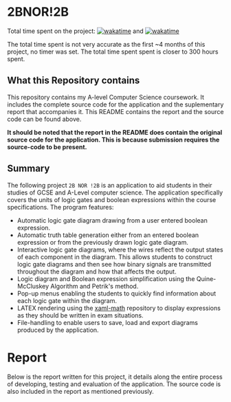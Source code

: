 # 2BNOR!2B

Total time spent on the project: [![wakatime](https://wakatime.com/badge/user/8eec35f3-fd84-49c8-835b-b417c4509a9a/project/018bba66-c7a6-493e-a108-66e509c4020f.svg)](https://wakatime.com/badge/user/8eec35f3-fd84-49c8-835b-b417c4509a9a/project/018bba66-c7a6-493e-a108-66e509c4020f) and [![wakatime](https://wakatime.com/badge/user/8eec35f3-fd84-49c8-835b-b417c4509a9a/project/018d7a5a-dbe8-4f88-9e35-a3a980547b28.svg)](https://wakatime.com/badge/user/8eec35f3-fd84-49c8-835b-b417c4509a9a/project/018d7a5a-dbe8-4f88-9e35-a3a980547b28)

The total time spent is not very accurate as the first ~4 months of this project, no timer was set. The total time spent spent is closer to 300 hours spent. 
## What this Repository contains
This repository contains my A-level Computer Science coursework. It includes the complete source code for the application and the suplementary report that accompanies it. This README contains the report and the source code can be found above. 

**It should be noted that the report in the README does contain the original source code for the application. This is because submission requires the source-code to be present.**

## Summary 
The following project `2B NOR !2B` is an application to aid students in their studies of GCSE and A-Level computer science. The application specifically covers the units of logic gates and boolean expressions within the course specifications. The program features: 
- Automatic logic gate diagram drawing from a user entered boolean expression.
- Automatic truth table generation either from an entered boolean expression or from the previously drawn logic gate diagram.
- Interactive logic gate diagrams, where the wires reflect the output states of each component in the diagram. This allows students to construct logic gate diagrams and then see how binary signals are transmitted throughout the diagram and how that affects the output.
- Logic diagram and Boolean expression simplification using the Quine-McCluskey Algorithm and Petrik's method.
- Pop-up menus enabling the students to quickly find information about each logic gate within the diagram.
- LATEX rendering using the [xaml-math](https://github.com/ForNeVeR/xaml-math) repository to display expressions as they should be written in exam situations.
- File-handling to enable users to save, load and export diagrams produced by the application.


# Report 
Below is the report written for this project, it details along the entire process of developing, testing and evaluation of the application. The source code is also included in the report as mentioned previously. 


